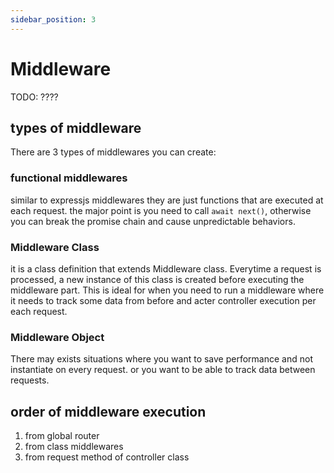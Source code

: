 ```yaml
---
sidebar_position: 3
---
```


# Middleware

TODO: ????

## types of middleware

There are 3 types of middlewares you can create:

### functional middlewares

similar to expressjs middlewares they are just functions that are executed at each request.
the major point is you need to call `await next()`, otherwise you can break the promise chain and cause unpredictable behaviors.

### Middleware Class

it is a class definition that extends Middleware class. Everytime a request is processed, a new instance of this class is created before executing the middleware part.
This is ideal for when you need to run a middleware where it needs to track some data from before and acter controller execution per each request.

### Middleware Object

There may exists situations where you want to save performance and not instantiate on every request.
or you want to be able to track data between requests.

## order of middleware execution

1. from global router
2. from class middlewares
3. from request method of controller class
